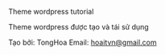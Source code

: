 Theme wordpress tutorial

Theme wordpress được tạo và tái sử dụng

Tạo bởi: TongHoa 
Email: hoaitvn@gmail.com

